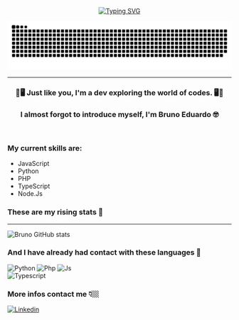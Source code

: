 
<div align="center">

  
  [![Typing SVG](https://readme-typing-svg.demolab.com?font=Handjet&size=40&pause=1000&color=069E2D&width=500&height=55&lines=Hi+code+brother%2C+nice+to+meet+you!+%F0%9F%91%8B%F0%9F%8F%BC)](https://git.io/typing-svg)

</div>
<div align="center">
  <img alt="snake eating my contributions" src="https://raw.githubusercontent.com/platane/snk/output/github-contribution-grid-snake-dark.svg" />
</div>
<hr>

<div align="center"> 
  
  ### 📖🖥️ Just like you, I'm a dev exploring the world of codes. 🖥️📖
</div>
<div align="center">
  
 ### I almost forgot to introduce myself, I'm **Bruno Eduardo** 🤓
</div>
<br>
  <h3>My current skills are:</h3>
<ul>
  <li>JavaScript</li>
  <li>Python</li>
  <li>PHP</li>
  <li>TypeScript</li>
  <li>Node.Js</li>
</ul>


### These are my rising stats 🚀
<hr>


![Bruno GitHub stats](https://github-readme-stats.vercel.app/api?username=bruno-edlp&show_icons=true&theme=transparent)
<br>

### And I have already had contact with these languages 🧠
![Python](https://img.shields.io/badge/Python-3776AB?style=for-the-badge&logo=python&logoColor=white) ![Php](https://img.shields.io/badge/PHP-777BB4?style=for-the-badge&logo=php&logoColor=white) ![Js](https://img.shields.io/badge/JavaScript-F7DF1E?style=for-the-badge&logo=javascript&logoColor=black)<br>
![Typescript](https://img.shields.io/badge/TypeScript-007ACC?style=for-the-badge&logo=typescript&logoColor=white)





### More infos contact me 👇🏼

[![Linkedin](https://img.shields.io/badge/LinkedIn-0077B5?style=for-the-badge&logo=linkedin&logoColor=white)](www.linkedin.com/in/bruno-eduardo-2000tecdev)
